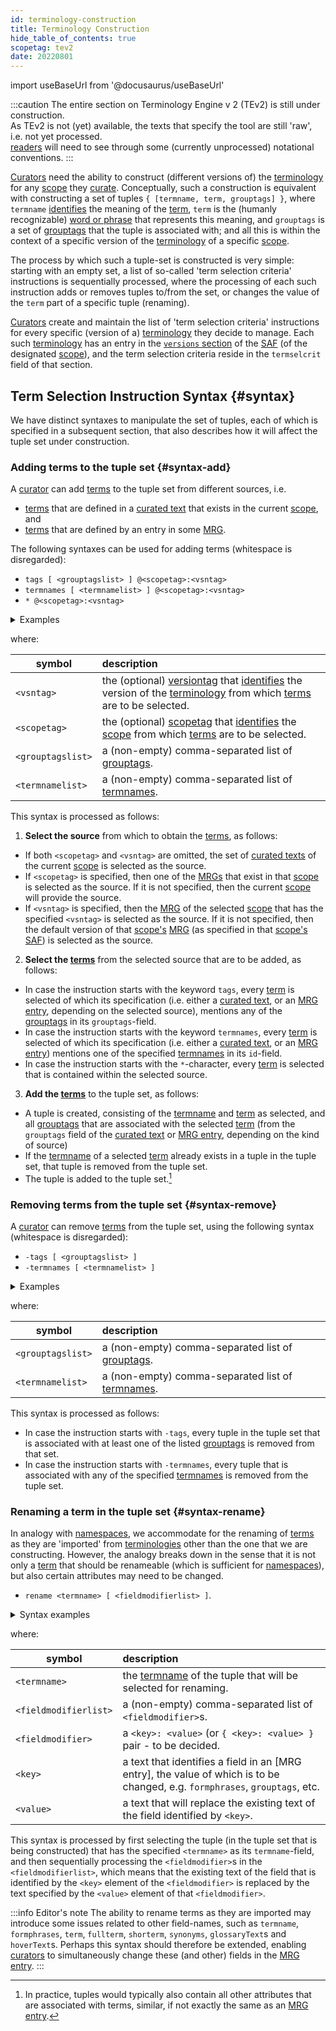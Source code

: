 ```yaml
---
id: terminology-construction
title: Terminology Construction
hide_table_of_contents: true
scopetag: tev2
date: 20220801
---
```


import useBaseUrl from '@docusaurus/useBaseUrl'

:::caution
The entire section on Terminology Engine v 2 (TEv2) is still under construction.<br/>
As TEv2 is not (yet) available, the texts that specify the tool are still 'raw', i.e. not yet processed.<br/>[readers](@) will need to see through some (currently unprocessed) notational conventions.
:::

[Curators](@) need the ability to construct (different versions of) the [terminology](@) for any [scope](@) they [curate](@). Conceptually, such a construction is equivalent with constructing a set of tuples `{ [termname, term, grouptags] }`, where `termname` [identifies](@) the meaning of the [term](@), `term` is the (humanly recognizable) [word or phrase](term@) that represents this meaning, and `grouptags` is a set of [grouptags](@) that the tuple is associated with; and all this is within the context of a specific version of the [terminology](@) of a specific [scope](@).

The process by which such a tuple-set is constructed is very simple: starting with an empty set, a list of so-called 'term selection criteria' instructions is sequentially processed, where the processing of each such instruction adds or removes tuples to/from the set, or changes the value of the `term` part of a specific tuple (renaming).

[Curators](@) create and maintain the list of 'term selection criteria' instructions for every specific (version of a) [terminology](@) they decide to manage. Each such [terminology](@) has an entry in the [`versions` section](/docs/tev2/spec-files/saf#versions) of the [SAF](@) (of the designated [scope](@)), and the term selection criteria reside in the `termselcrit` field of that section.

## Term Selection Instruction Syntax {#syntax}

We have distinct syntaxes to manipulate the set of tuples, each of which is specified in a subsequent section, that also describes how it will affect the tuple set under construction.

### Adding terms to the tuple set {#syntax-add}

A [curator](@) can add [terms](@) to the tuple set from different sources, i.e.
- [terms](@) that are defined in a [curated text](@) that exists in the current [scope](@), and
- [terms](@) that are defined by an entry in some [MRG](@).

The following syntaxes can be used for adding terms (whitespace is disregarded):
- `tags [ <grouptagslist> ] @<scopetag>:<vsntag>`
- `termnames [ <termnamelist> ] @<scopetag>:<vsntag>`
- `* @<scopetag>:<vsntag>`

<details>
<summary>Examples</summary>

| Instruction | What it does when processed |
| :---------- | :---------- |
| `tags[management,governance]@essiflab` | adds all [terms](@) that are part of the currently used [terminology](@) of the [scope](@) `essiflab`, that have the [grouptag](@) `management` or `governance`, to the type set.  |
| `termnames[party]@essiflab:v3.1` | adds the term `party` from version `v3.1` of the [terminology](@) of [scope](@) `essiflab`. |

</details>

  where:

| symbol            | description |
| ----------------- | :---------- |
| `<vsntag>`        | the (optional) [versiontag](@) that [identifies](@) the version of the [terminology](@) from which [terms](@) are to be selected.|
| `<scopetag>`      | the (optional) [scopetag](@) that [identifies](@) the [scope](@) from which [terms](@) are to be selected.|
| `<grouptagslist>` | a (non-empty) comma-separated list of [grouptags](@). |
| `<termnamelist>`    | a (non-empty) comma-separated list of [termnames](@). |

This syntax is processed as follows:
1. **Select the source** from which to obtain the [terms](@), as follows:
  - If both `<scopetag>` and `<vsntag>` are omitted, the set of [curated texts](@) of the current [scope](@) is selected as the source.
  - If `<scopetag>` is specified, then one of the [MRGs](@) that exist in that [scope](@) is selected as the source. If it is not specified, then the current [scope](@) will provide the source.
  - If `<vsntag>` is specified, then the [MRG](@) of the selected [scope](@) that has the specified `<vsntag>` is selected as the source. If it is not specified, then the default version of that [scope's](@) [MRG](@) (as specified in that [scope's](@) [SAF](@)) is selected as the source.
2. **Select the [terms](@)** from the selected source that are to be added, as follows:
  - In case the instruction starts with the keyword `tags`, every [term](@) is selected of which its specification (i.e. either a [curated text](@), or an [MRG entry](@), depending on the selected source), mentions any of the [grouptags](@) in its `grouptags`-field.
  - In case the instruction starts with the keyword `termnames`, every [term](@) is selected of which its specification (i.e. either a [curated text](@), or an [MRG entry](@)) mentions one of the specified [termnames](@) in its `id`-field.
  - In case the instruction starts with the `*`-character, every [term](@) is selected that is contained within the selected source.
3. **Add the [terms](@)** to the tuple set, as follows:
  - A tuple is created, consisting of the [termname](@) and [term](@) as selected, and all [grouptags](@) that are associated with the selected [term](@) (from the `grouptags` field of the [curated text](@) or [MRG entry](@), depending on the kind of source)
  - If the [termname](@) of a selected [term](@) already exists in a tuple in the tuple set, that tuple is removed from the tuple set.
  - The tuple is added to the tuple set.[^1]

[^1]: In practice, tuples would typically also contain all other attributes that are associated with terms, similar, if not exactly the same as an [MRG entry](@).

### Removing terms from the tuple set {#syntax-remove}

A [curator](@) can remove [terms](@) from the tuple set, using the following syntax (whitespace is disregarded):
- `-tags [ <grouptagslist> ]`
- `-termnames [ <termnamelist> ]`

<details>
<summary>Examples</summary>

| Instruction | What it does when processed |
| :---------- | :---------- |
| `-tags[management,governance]` | removes all tuples for [terms](@) that are associated with the [grouptag](@) `management` or `governance`.  |
| `-termnames[party]` | removes the tuple for the [term](@) `party`. |

</details>

  where:

| symbol            | description |
| ----------------- | :---------- |
| `<grouptagslist>` | a (non-empty) comma-separated list of [grouptags](@). |
| `<termnamelist>`    | a (non-empty) comma-separated list of [termnames](@). |

This syntax is processed as follows:
- In case the instruction starts with `-tags`, every tuple in the tuple set that is associated with at least one of the listed [grouptags](@) is removed from that set.
- In case the instruction starts with `-termnames`, every tuple that is associated with any of the specified [termnames](@) is removed from the tuple set.

### Renaming a term in the tuple set {#syntax-rename}

In analogy with [namespaces](https://en.wikipedia.org/wiki/Namespace), we accommodate for the renaming of [terms](@) as they are 'imported' from [terminologies](@) other than the one that we are constructing. However, the analogy breaks down in the sense that it is not only a [term](@) that should be renameable (which is sufficient for [namespaces](https://en.wikipedia.org/wiki/Namespace)), but also certain attributes may need to be changed.

- `rename <termname> [ <fieldmodifierlist> ]`.

<details>
<summary>Syntax examples</summary>

| Instruction | What it does when it is processed |
| :---------- | :---------- |
| `rename party partij` | renames the [term](@) that is currently associated with the [termname](@) `party` into `partij`. |

</details>

where:

| symbol                | description |
| --------------------- | :---------- |
| `<termname>`            | the [termname](@) of the tuple that will be selected for renaming. |
| `<fieldmodifierlist>` | a (non-empty) comma-separated list of `<fieldmodifier>`s. |
| `<fieldmodifier>`     | a `<key>: <value>` (or `{ <key>: <value> }` pair - to be decided. |
| `<key>`               | a text that identifies a field in an [MRG entry], the value of which is to be changed, e.g. `formphrases`, `grouptags`, etc.   |
| `<value>`             | a text that will replace the existing text of the field identified by `<key>`.  |

This syntax is processed by first selecting the tuple (in the tuple set that is being constructed) that has the specified `<termname>` as its `termname`-field, and then sequentially processing the `<fieldmodifier>`s in the `<fieldmodifierlist>`, which means that the existing text of the field that is identified by the `<key>` element of the `<fieldmodifier>` is replaced by the text specified by the `<value>` element of that `<fieldmodifier>`.

:::info Editor's note
The ability to rename terms as they are imported may introduce some issues related to other field-names, such as `termname`, `formphrases`, `term`, `fullterm`, `shorterm`, `synonyms`, `glossaryText`s and `hoverText`s. Perhaps this syntax should therefore be extended, enabling [curators](@) to simultaneously change these (and other) fields in the [MRG entry](@).
:::
